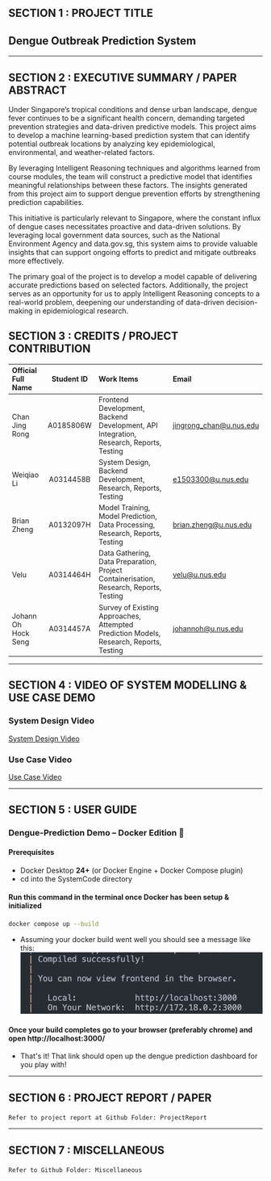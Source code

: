 ﻿## SECTION 1 : PROJECT TITLE

## Dengue Outbreak Prediction System

---

## SECTION 2 : EXECUTIVE SUMMARY / PAPER ABSTRACT

Under Singapore’s tropical conditions and dense urban landscape, dengue fever continues to be a significant health concern, demanding targeted prevention strategies and data-driven predictive models. This project aims to develop a machine learning-based prediction system that can identify potential outbreak locations by analyzing key epidemiological, environmental, and weather-related factors.

By leveraging Intelligent Reasoning techniques and algorithms learned from course modules, the team will construct a predictive model that identifies meaningful relationships between these factors. The insights generated from this project aim to support dengue prevention efforts by strengthening prediction capabilities.

This initiative is particularly relevant to Singapore, where the constant influx of dengue cases necessitates proactive and data-driven solutions. By leveraging local government data sources, such as the National Environment Agency and data.gov.sg, this system aims to provide valuable insights that can support ongoing efforts to predict and mitigate outbreaks more effectively.

The primary goal of the project is to develop a model capable of delivering accurate predictions based on selected factors. Additionally, the project serves as an opportunity for us to apply Intelligent Reasoning concepts to a real-world problem, deepening our understanding of data-driven decision-making in epidemiological research.

## SECTION 3 : CREDITS / PROJECT CONTRIBUTION

| Official Full Name  | Student ID | Work Items                                                                             | Email                   |
| :------------------ | :--------: | :------------------------------------------------------------------------------------- | :---------------------- |
| Chan Jing Rong      | A0185806W  | Frontend Development, Backend Development, API Integration, Research, Reports, Testing | jingrong_chan@u.nus.edu |
| Weiqiao Li          | A0314458B  | System Design, Backend Development, Research, Reports, Testing                         | e1503300@u.nus.edu      |
| Brian Zheng         | A0132097H  | Model Training, Model Prediction, Data Processing, Research, Reports, Testing          | brian.zheng@u.nus.edu   |
| Velu                | A0314464H  | Data Gathering, Data Preparation, Project Containerisation, Research, Reports, Testing | velu@u.nus.edu          |
| Johann Oh Hock Seng | A0314457A  | Survey of Existing Approaches, Attempted Prediction Models, Research, Reports, Testing | johannoh@u.nus.edu      |

---

## SECTION 4 : VIDEO OF SYSTEM MODELLING & USE CASE DEMO

### System Design Video

[System Design Video](Video/System_design_video.mov "System Design Video")

### Use Case Video

[Use Case Video](Video/Business_case_video.mov "Use Case Video")

---

## SECTION 5 : USER GUIDE

### Dengue-Prediction Demo – Docker Edition 🐳

#### Prerequisites

- Docker Desktop **24+** (or Docker Engine + Docker Compose plugin)
- cd into the SystemCode directory

#### Run this command in the terminal once Docker has been setup & initialized

```bash
docker compose up --build
```

- Assuming your docker build went well you should see a message like this:
  ![Docker Build Success](SystemCode/image/README/1745951017406.png)

#### Once your build completes go to your browser (preferably chrome) and open http://localhost:3000/

- That's it! That link should open up the dengue prediction dashboard for you play with!

---

## SECTION 6 : PROJECT REPORT / PAPER

`Refer to project report at Github Folder: ProjectReport`

---

## SECTION 7 : MISCELLANEOUS

`Refer to Github Folder: Miscellaneous`
